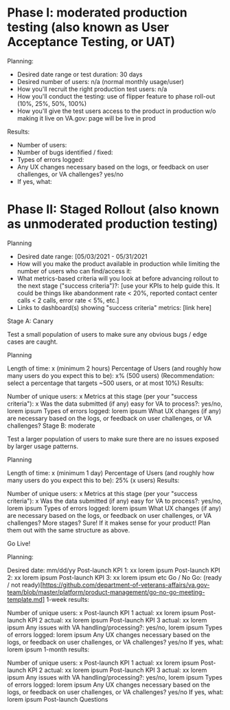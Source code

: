 # Phase I: moderated production testing (also known as User Acceptance Testing, or UAT)

Planning:

- Desired date range or test duration: 30 days
- Desired number of users: n/a (normal monthly usage/user)
- How you'll recruit the right production test users: n/a
- How you'll conduct the testing: use of flipper feature to phase roll-out (10%, 25%, 50%, 100%)
- How you'll give the test users access to the product in production w/o making it live on VA.gov: page will be live in prod

Results:

- Number of users: 
- Number of bugs identified / fixed: 
- Types of errors logged: 
- Any UX changes necessary based on the logs, or feedback on user challenges, or VA challenges? yes/no
- If yes, what: 


# Phase II: Staged Rollout (also known as unmoderated production testing)


Planning

- Desired date range: [05/03/2021 - 05/31/2021
- How will you make the product available in production while limiting the number of users who can find/access it: 
- What metrics-based criteria will you look at before advancing rollout to the next stage ("success criteria")?: [use your KPIs to help guide this. It could be things like abandonment rate < 20%, reported contact center calls < 2 calls, error rate < 5%, etc.]
- Links to dashboard(s) showing "success criteria" metrics: [link here]


Stage A: Canary

Test a small population of users to make sure any obvious bugs / edge cases are caught.

Planning

Length of time: x (minimum 2 hours)
Percentage of Users (and roughly how many users do you expect this to be): x% (500 users) (Recommendation: select a percentage that targets ~500 users, or at most 10%)
Results:

Number of unique users: x
Metrics at this stage (per your "success criteria"): x
Was the data submitted (if any) easy for VA to process?: yes/no, lorem ipsum
Types of errors logged: lorem ipsum
What UX changes (if any) are necessary based on the logs, or feedback on user challenges, or VA challenges?
Stage B: moderate

Test a larger population of users to make sure there are no issues exposed by larger usage patterns.

Planning

Length of time: x (minimum 1 day)
Percentage of Users (and roughly how many users do you expect this to be): 25% (x users)
Results:

Number of unique users: x
Metrics at this stage (per your "success criteria"): x
Was the data submitted (if any) easy for VA to process?: yes/no, lorem ipsum
Types of errors logged: lorem ipsum
What UX changes (if any) are necessary based on the logs, or feedback on user challenges, or VA challenges?
More stages? Sure! If it makes sense for your product! Plan them out with the same structure as above.

Go Live!

Planning:

Desired date: mm/dd/yy
Post-launch KPI 1: xx lorem ipsum
Post-launch KPI 2: xx lorem ipsum
Post-launch KPI 3: xx lorem ipsum
etc
Go / No Go: (ready / not ready)[https://github.com/department-of-veterans-affairs/va.gov-team/blob/master/platform/product-management/go-no-go-meeting-template.md]
1-week results:

Number of unique users: x
Post-launch KPI 1 actual: xx lorem ipsum
Post-launch KPI 2 actual: xx lorem ipsum
Post-launch KPI 3 actual: xx lorem ipsum
Any issues with VA handling/processing?: yes/no, lorem ipsum
Types of errors logged: lorem ipsum
Any UX changes necessary based on the logs, or feedback on user challenges, or VA challenges? yes/no
If yes, what: lorem ipsum
1-month results:

Number of unique users: x
Post-launch KPI 1 actual: xx lorem ipsum
Post-launch KPI 2 actual: xx lorem ipsum
Post-launch KPI 3 actual: xx lorem ipsum
Any issues with VA handling/processing?: yes/no, lorem ipsum
Types of errors logged: lorem ipsum
Any UX changes necessary based on the logs, or feedback on user challenges, or VA challenges? yes/no
If yes, what: lorem ipsum
Post-launch Questions



